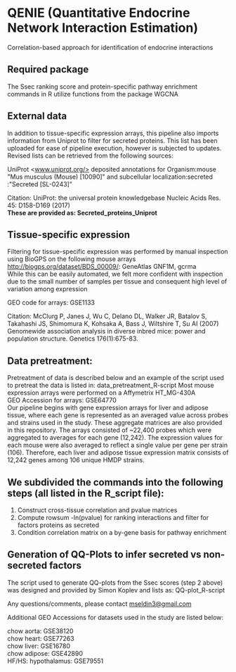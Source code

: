 # QENIE (Quantitative Endocrine Network Interaction Estimation)
Correlation-based approach for identification of endocrine interactions

## Required package
The Ssec ranking score and protein-specific pathway enrichment commands in R utilize functions from the package WGCNA

## External data
In addition to tissue-specific expression arrays, this pipeline also imports information from Uniprot to filter for secreted proteins.  This list has been uploaded for ease of pipeline execution, however is subjected to updates.  Revised lists can be retrieved from the following sources:

  UniProt <www.uniprot.org/> deposited annotations for Organism:mouse "Mus musculus (Mouse) [10090]" and subcellular localization:secreted :"Secreted [SL-0243]"
  
  Citation:
  UniProt: the universal protein knowledgebase Nucleic Acids Res. 45: D158-D169 (2017)  
**These are provided as: Secreted_proteins_Uniprot**

## Tissue-specific expression
Filtering for tissue-specific expression was performed by manual inspection using BioGPS on the following mouse arrays <http://biogps.org/dataset/BDS_00009/>: GeneAtlas GNF1M, gcrma  
While this can be easily automated, we felt more confident with inspection due to the small number of samples per tissue and consequent high level of variation among expression 

  GEO code for arrays: GSE1133
  
  Citation:
  McClurg P, Janes J, Wu C, Delano DL, Walker JR, Batalov S, Takahashi JS, Shimomura K, Kohsaka A, Bass J, Wiltshire T, Su AI (2007) Genomewide association analysis in diverse inbred mice: power and population structure. Genetics 176(1):675-83.

## Data pretreatment:  
Pretreatment of data is described below and an example of the script used to pretreat the data is listed in: data_pretreatment_R-script
Most mouse expression arrays were performed on a Affymetrix HT_MG-430A  
GEO Accession for arrays: GSE64770  
Our pipeline begins with gene expression arrays for liver and adipose tissue, where each gene is represented as an averaged value across probes and strains used in the study.  These aggregate matrices are also provided in this repository.  The arrays consisted of ~22,400 probes which were aggregated to averages for each gene (12,242).  The expression values for each mouse were also averaged to reflect a single value per gene per strain (106).  Therefore, each liver and adipose tissue expression matrix consists of 12,242 genes among 106 unique HMDP strains.   

## We subdivided the commands into the following steps (all listed in the R_script file):

1. Construct cross-tissue correlation and pvalue matrices
2. Compute rowsum -ln(pvalue) for ranking interactions and filter for factors proteins as secreted
3. Condition correlation matrix on a by-gene basis for pathway enrichment 

## Generation of QQ-Plots to infer secreted vs non-secreted factors
The script used to generate QQ-plots from the Ssec scores (step 2 above) was designed and provided by Simon Koplev and lists as: QQ-plot_R-script 

Any questions/comments, please contact mseldin3@gmail.com



Additional GEO Accessions for datasets used in the study are listed below:


chow aorta: GSE38120  
chow heart: GSE77263  
chow liver: GSE16780  
chow adipose: GSE42890  
HF/HS: hypothalamus: GSE79551


